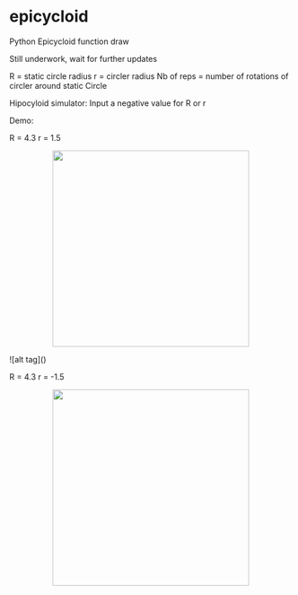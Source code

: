 # epicycloid
Python Epicycloid function draw

Still underwork, wait for further updates

R = static circle radius
r = circler radius
Nb of reps = number of rotations of circler around static Circle

Hipocyloid simulator:
Input a negative value for R or r

Demo:

R = 4.3
r = 1.5
<p align="center">
  <img src="https://media.giphy.com/media/26gst2dhATX1LyejK/source.gif" width="350"/>
</p>
![alt tag]()

R = 4.3
r = -1.5
<p align="center">
  <img src="hhttps://media.giphy.com/media/l0ExrlhDo54H115Is/source.gif" width="350"/>
</p>
